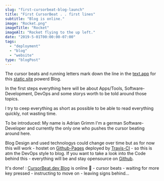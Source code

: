 ```yaml
---
slug: "first-cursorbeat-blog-launch"
title: "First CursorBeat . . first lines"
subtitle: "Blog is online."
image: "Rocket.png"
imageTitle: "Rocket"
imageAlt: "Rocket flying to the up left."
date: "2019-5-01T00:00:00-07:00"
tags:
  - "deployment"
  - "blog"
  - "website"
type: "blogPost"
---
```


The cursor beats and running letters mark down the line in the [text.app](https://marktext.app) for this [static.site](https://www.gatsbyjs.org) powerd Blog.

In the first steps everything here will be about Apps/Tools, Software-Development, DevOps and some storys worth to be told around those topics.

I try to ceep everything as short as possible to be able to read everything quickly, not wasting time.

To be introduced: My name is Adrian Grimm I'm a german Software-Developer and currently the only one who pushes the cursor beating around here.

Blog Design and used technologys could change over time but as for now this will work - hostet on [Github-Pages](https://pages.github.com) deployed by [Travis-CI](https://travis-ci.com) - so this is atm the DevOps style to blog.
If you want to take a look into the Code behind this - everything will be and stay opensource on [Github](https://github.com/cursorbeat/cursorbeat.github.io).

It's done! : [CursorBeat.dev Blog](https://blog.cursorbeat.dev) is online :tada: - cursor beats - waiting for more key pressed - instructing to move on - leaving signs behind...
